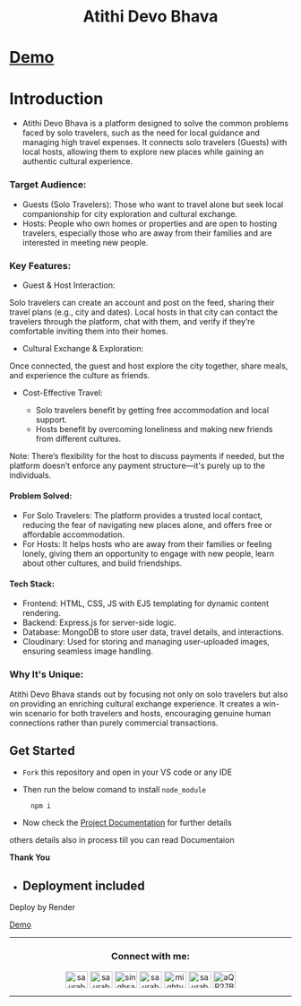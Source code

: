 <h1 align="center" >Atithi Devo Bhava</h1> <p align="center"></p>

# [Demo](https://atithidevobhava.onrender.com)

<h1>Introduction</h1>

+ Atithi Devo Bhava is a platform designed to solve the common problems faced by solo travelers, such as the need for local guidance and managing high travel expenses. It connects solo travelers (Guests) with local hosts, allowing them to explore new places while gaining an authentic cultural experience.

### Target Audience:

+ Guests (Solo Travelers): Those who want to travel alone but seek local companionship for city exploration and cultural exchange.
+ Hosts: People who own homes or properties and are open to hosting travelers, especially those who are away from their families and are interested in meeting new people.

### Key Features:

+ Guest & Host Interaction:

Solo travelers can create an account and post on the feed, sharing their travel plans (e.g., city and dates).
Local hosts in that city can contact the travelers through the platform, chat with them, and verify if they’re comfortable inviting them into their homes.

+ Cultural Exchange & Exploration:

Once connected, the guest and host explore the city together, share meals, and experience the culture as friends.

+ Cost-Effective Travel:

  + Solo travelers benefit by getting free accommodation and local support.
  + Hosts benefit by overcoming loneliness and making new friends from different cultures.

Note: There’s flexibility for the host to discuss payments if needed, but the platform doesn’t enforce any payment structure—it's purely up to the individuals.

#### Problem Solved:
+ For Solo Travelers: The platform provides a trusted local contact, reducing the fear of navigating new places alone, and offers free or affordable accommodation.
+ For Hosts: It helps hosts who are away from their families or feeling lonely, giving them an opportunity to engage with new people, learn about other cultures, and build friendships.

#### Tech Stack:
+ Frontend: HTML, CSS, JS with EJS templating for dynamic content rendering.
+ Backend: Express.js for server-side logic.
+ Database: MongoDB to store user data, travel details, and interactions.
+ Cloudinary: Used for storing and managing user-uploaded images, ensuring seamless image handling.

### Why It's Unique:
Atithi Devo Bhava stands out by focusing not only on solo travelers but also on providing an enriching cultural exchange experience. It creates a win-win scenario for both travelers and hosts, encouraging genuine human connections rather than purely commercial transactions.

## Get Started

+ `Fork` this repository and open in your VS code or any IDE
+ Then run the below comand to install `node_module`


  ```
    npm i
  ```


+ Now check the [Project Documentation](https://github.com/saurabhbahadur/couchSurfing/blob/main/documentation.md) for further details

others details also in process till you can read Documentaion

__Thank You__

+ ## Deployment included

Deploy by  Render 

[Demo](https://atithidevobhava.onrender.com)

---

<h3 align="center">Connect with me:</h3>
<p align="center">
<a href="https://twitter.com/saurabhbahadur" target="blank"><img align="center" src="https://raw.githubusercontent.com/rahuldkjain/github-profile-readme-generator/master/src/images/icons/Social/twitter.svg" alt="saurabhbahadur" height="30" width="40" /></a>
<a href="https://linkedin.com/in/saurabhbahadur" target="blank"><img align="center" src="https://raw.githubusercontent.com/rahuldkjain/github-profile-readme-generator/master/src/images/icons/Social/linked-in-alt.svg" alt="saurabhbahadur" height="30" width="40" /></a>
<a href="https://fb.com/singhsaurabhbahadur" target="blank"><img align="center" src="https://raw.githubusercontent.com/rahuldkjain/github-profile-readme-generator/master/src/images/icons/Social/facebook.svg" alt="singhsaurabhbahadur" height="30" width="40" /></a>
<a href="https://instagram.com/saurabhbahadur_" target="blank"><img align="center" src="https://raw.githubusercontent.com/rahuldkjain/github-profile-readme-generator/master/src/images/icons/Social/instagram.svg" alt="saurabhbahadur_" height="30" width="40" /></a>
<a href="https://www.youtube.com/c/mighty saur" target="blank"><img align="center" src="https://raw.githubusercontent.com/rahuldkjain/github-profile-readme-generator/master/src/images/icons/Social/youtube.svg" alt="mighty saur" height="30" width="40" /></a>
<a href="https://www.hackerrank.com/saurabhbahadur" target="blank"><img align="center" src="https://raw.githubusercontent.com/rahuldkjain/github-profile-readme-generator/master/src/images/icons/Social/hackerrank.svg" alt="saurabhbahadur" height="30" width="40" /></a>
<a href="https://discord.gg/aQR27Bg7de" target="blank"><img align="center" src="https://raw.githubusercontent.com/rahuldkjain/github-profile-readme-generator/master/src/images/icons/Social/discord.svg" alt="aQR27Bg7de" height="30" width="40" /></a>
</p>

---
